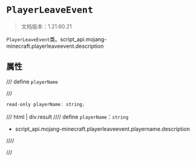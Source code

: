 # `PlayerLeaveEvent`

> 文档版本：1.21.60.21

`PlayerLeaveEvent`类。script_api.mojang-minecraft.playerleaveevent.description

## 属性

/// define
`playerName`


///

```js
read-only playerName: string;
```

/// html | div.result
//// define
`playerName`：`string`

- script_api.mojang-minecraft.playerleaveevent.playername.description


////

///

